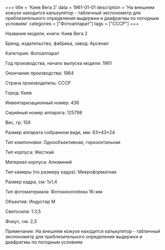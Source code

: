 +++
title = 'Киев Вега 2'
data = 1961-01-01
description = 'На внешнем кожухе находится калькулятор - табличный экспонометр для приблизительного определения выдержки и диафрагмы по погодным условиям'
categories = ["Фотоаппарат"]
tags = ["СССР"]
+++

Название модели, книги: Киев Вега 2

Бренд, издательство, фабрика, завод: Арсенал

Категория: Фотоаппарат

Год производства, начало выпуска модели: 1961

Окончание производства: 1964

Страна производитель: СССР

Город: Киев

Инвентаризационный номер: 436

Серийный номер аппарата: 125798

Вес, гр: 159

Размер аппарата  собранном виде, мм: 83×43×24

Тип компоновки: Однообъективная, горизонтальная

Тип корпуса: Жесткий

Материал корпуса: Алюминий

Тип камеры (по размеру кадра): Микроформатная

Размер кадра, см: 1х1,4

Тип фотоматериала: Фотокиноплёнка 16-мм

Объектив: Индустар М

Светосила: 1:3,5

Фокус, см: 2,3

Примечание: На внешнем кожухе находится калькулятор - табличный экспонометр для приблизительного определения выдержки и диафрагмы по погодным условиям

